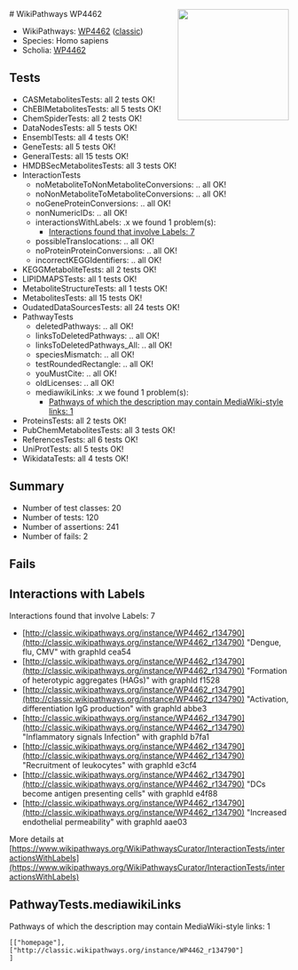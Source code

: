 <img style="float: right; width: 200px" src="https://upload.wikimedia.org/wikipedia/commons/thumb/8/83/Wplogo_with_text_500.png/640px-Wplogo_with_text_500.png" />
# WikiPathways WP4462

* WikiPathways: [WP4462](https://wikipathways.org/pathways/WP4462) ([classic](https://classic.wikipathways.org/instance/WP4462))
* Species: Homo sapiens
* Scholia: [WP4462](https://scholia.toolforge.org/wikipathways/WP4462)
## Tests
* CASMetabolitesTests: all 2 tests OK!
* ChEBIMetabolitesTests: all 5 tests OK!
* ChemSpiderTests: all 2 tests OK!
* DataNodesTests: all 5 tests OK!
* EnsemblTests: all 4 tests OK!
* GeneTests: all 5 tests OK!
* GeneralTests: all 15 tests OK!
* HMDBSecMetabolitesTests: all 3 tests OK!
* InteractionTests
    * noMetaboliteToNonMetaboliteConversions: .. all OK!
    * noNonMetaboliteToMetaboliteConversions: .. all OK!
    * noGeneProteinConversions: .. all OK!
    * nonNumericIDs: .. all OK!
    * interactionsWithLabels: .x we found 1 problem(s):
        * [Interactions found that involve Labels: 7](#630d267e)
    * possibleTranslocations: .. all OK!
    * noProteinProteinConversions: .. all OK!
    * incorrectKEGGIdentifiers: .. all OK!
* KEGGMetaboliteTests: all 2 tests OK!
* LIPIDMAPSTests: all 1 tests OK!
* MetaboliteStructureTests: all 1 tests OK!
* MetabolitesTests: all 15 tests OK!
* OudatedDataSourcesTests: all 24 tests OK!
* PathwayTests
    * deletedPathways: .. all OK!
    * linksToDeletedPathways: .. all OK!
    * linksToDeletedPathways_All: .. all OK!
    * speciesMismatch: .. all OK!
    * testRoundedRectangle: .. all OK!
    * youMustCite: .. all OK!
    * oldLicenses: .. all OK!
    * mediawikiLinks: .x we found 1 problem(s):
        * [Pathways of which the description may contain MediaWiki-style links: 1](#da69cf45)
* ProteinsTests: all 2 tests OK!
* PubChemMetabolitesTests: all 3 tests OK!
* ReferencesTests: all 6 tests OK!
* UniProtTests: all 5 tests OK!
* WikidataTests: all 4 tests OK!


## Summary

* Number of test classes: 20
* Number of tests: 120
* Number of assertions: 241
* Number of fails: 2

## Fails

<a name="630d267e" />

## Interactions with Labels

Interactions found that involve Labels: 7

* [http://classic.wikipathways.org/instance/WP4462_r134790](http://classic.wikipathways.org/instance/WP4462_r134790) "Dengue, flu, CMV" with graphId cea54
* [http://classic.wikipathways.org/instance/WP4462_r134790](http://classic.wikipathways.org/instance/WP4462_r134790) "Formation of 
heterotypic aggregates (HAGs)" with graphId f1528
* [http://classic.wikipathways.org/instance/WP4462_r134790](http://classic.wikipathways.org/instance/WP4462_r134790) "Activation, differentiation
IgG production" with graphId abbe3
* [http://classic.wikipathways.org/instance/WP4462_r134790](http://classic.wikipathways.org/instance/WP4462_r134790) "Inflammatory signals
Infection" with graphId b7fa1
* [http://classic.wikipathways.org/instance/WP4462_r134790](http://classic.wikipathways.org/instance/WP4462_r134790) "Recruitment of 
leukocytes" with graphId e3cf4
* [http://classic.wikipathways.org/instance/WP4462_r134790](http://classic.wikipathways.org/instance/WP4462_r134790) "DCs become 
antigen presenting cells" with graphId e4f88
* [http://classic.wikipathways.org/instance/WP4462_r134790](http://classic.wikipathways.org/instance/WP4462_r134790) "Increased 
endothelial
permeability" with graphId aae03


More details at [https://www.wikipathways.org/WikiPathwaysCurator/InteractionTests/interactionsWithLabels](https://www.wikipathways.org/WikiPathwaysCurator/InteractionTests/interactionsWithLabels)

<a name="da69cf45" />

## PathwayTests.mediawikiLinks

Pathways of which the description may contain MediaWiki-style links: 1
```
[["homepage"],
["http://classic.wikipathways.org/instance/WP4462_r134790"]
]
```

